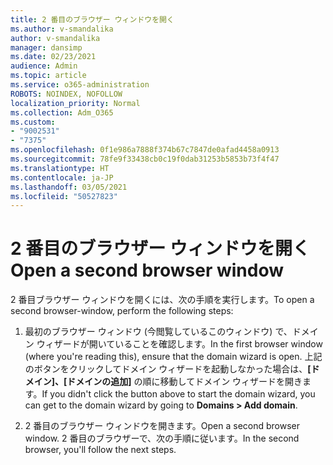 ```yaml
---
title: 2 番目のブラウザー ウィンドウを開く
ms.author: v-smandalika
author: v-smandalika
manager: dansimp
ms.date: 02/23/2021
audience: Admin
ms.topic: article
ms.service: o365-administration
ROBOTS: NOINDEX, NOFOLLOW
localization_priority: Normal
ms.collection: Adm_O365
ms.custom:
- "9002531"
- "7375"
ms.openlocfilehash: 0f1e986a7888f374b67c7847de0afad4458a0913
ms.sourcegitcommit: 78fe9f33438cb0c19f0dab31253b5853b73f4f47
ms.translationtype: HT
ms.contentlocale: ja-JP
ms.lasthandoff: 03/05/2021
ms.locfileid: "50527823"
---
```

# <a name="open-a-second-browser-window"></a><span data-ttu-id="7acd4-102">2 番目のブラウザー ウィンドウを開く</span><span class="sxs-lookup"><span data-stu-id="7acd4-102">Open a second browser window</span></span>

<span data-ttu-id="7acd4-103">2 番目ブラウザー ウィンドウを開くには、次の手順を実行します。</span><span class="sxs-lookup"><span data-stu-id="7acd4-103">To open a second browser-window, perform the following steps:</span></span>

1. <span data-ttu-id="7acd4-104">最初のブラウザー ウィンドウ (今閲覧しているこのウィンドウ) で、ドメイン ウィザードが開いていることを確認します。</span><span class="sxs-lookup"><span data-stu-id="7acd4-104">In the first browser window (where you're reading this), ensure that the domain wizard is open.</span></span> <span data-ttu-id="7acd4-105">上記のボタンをクリックしてドメイン ウィザードを起動しなかった場合は、**[ドメイン]、[ドメインの追加]** の順に移動してドメイン ウィザードを開きます。</span><span class="sxs-lookup"><span data-stu-id="7acd4-105">If you didn't click the button above to start the domain wizard, you can get to the domain wizard by going to **Domains > Add domain**.</span></span>

2. <span data-ttu-id="7acd4-106">2 番目のブラウザー ウィンドウを開きます。</span><span class="sxs-lookup"><span data-stu-id="7acd4-106">Open a second browser window.</span></span> <span data-ttu-id="7acd4-107">2 番目のブラウザーで、次の手順に従います。</span><span class="sxs-lookup"><span data-stu-id="7acd4-107">In the second browser, you'll follow the next steps.</span></span>
